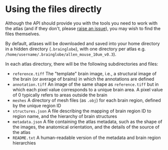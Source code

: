 # Using the files directly

Although the API should provide you with the tools you need to work with the atlas \(and if they don't, please [raise an issue](https://github.com/brainglobe/bg-atlasapi/issues)\), you may wish to find the files themselves.

By default, atlases will be downloaded and saved into your home directory in a hidden directory \(`.brainglobe`\), with one directory per atlas e.g. `/home/username/.brainglobe/allen_mouse_10um_v0.3`\).

In each atlas directory, there will be the following subdirectories and files:

* `reference.tiff` The "template" brain image, i.e., a structural image of the brain \(or average of brains\) in which the annotations are defined
* `annotation.tiff` An image of the same shape as `reference.tiff` but in which each pixel value corresponds to a unique brain area. A pixel value of 0 typically refers to areas outside the brain
* `meshes` A directory of mesh files \(as `.obj`\) for each brain region, defined by the unique region ID
* `structures.json` A file describing the mapping of brain region ID to region name, and the hierarchy of brain structures
* `metadata.json` A file containing the atlas metadata, such as the shape of the images, the anatomical orientation, and the details of the source of the atlas
* `README.txt` A human-readable version of the metadata and brain region hierarchies

